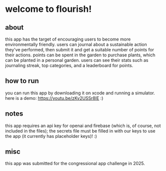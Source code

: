 # welcome to flourish!


## about
this app has the target of encouraging users to become more environmentally friendly. users can journal about a sustainable action they've performed, then submit it and get a suitable number of points for their actions. points can be spent in the garden to purchase plants, which can be planted in a personal garden. users can see their stats such as journaling streak, top categories, and a leaderboard for points.

## how to run
you can run this app by downloading it on xcode and running a simulator. here is a demo: https://youtu.be/zKv2USSr8IE :)

## notes
this app requires an api key for openai and firebase (which is, of course, not included in the files); the secrets file must be filled in with our keys to use the app (it currently has placeholder keys)! :)

## misc
this app was submitted for the congressional app challenge in 2025.

